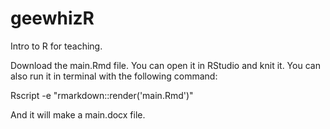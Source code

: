 # geewhizR

Intro to R for teaching.

Download the main.Rmd file. You can open it in RStudio and knit it. You can also run it in terminal with the following command:

Rscript -e "rmarkdown::render('main.Rmd')"

And it will make a main.docx file.
